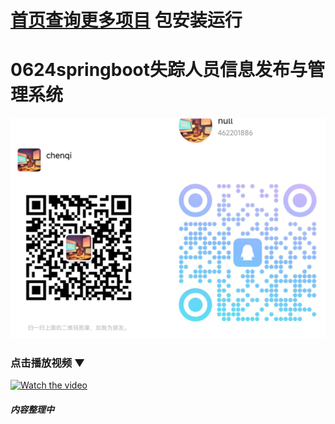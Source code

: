 # [首页查询更多项目](https://github.com/GraduationProject-springboot) 包安装运行


# 0624springboot失踪人员信息发布与管理系统

![picture](https://raw.githubusercontent.com/GraduationProject-springboot/.github/main/img/wx.png)

### 点击播放视频 ▼
[![Watch the video](https://i.sstatic.net/Vp2cE.png)](https://www.bilibili.com/video/BV1eMbYemE1U?p=120)


#####   内容整理中  











